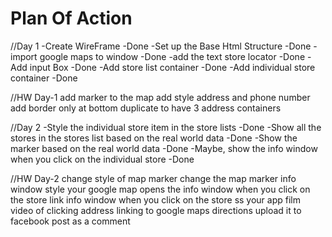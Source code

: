 # Plan Of Action
//Day 1
-Create WireFrame                                                       -Done
-Set up the Base Html Structure                                         -Done 
-import google maps to window                                           -Done
-add the text store locator                                             -Done
-Add input Box -Done 
-Add store list container                                               -Done
-Add individual store container                                         -Done

//HW Day-1
add marker to the map
add style address and phone number
add border only at bottom
duplicate to have 3 address containers


//Day 2
-Style the individual store item in the store lists                     -Done
-Show all the stores in the stores list based on the real world data    -Done
-Show the marker based on the real world data                           -Done
-Maybe, show the info window when you click on the individual store     -Done

//HW Day-2
change style of map marker
change the map marker info window
style your google map
opens the info window when you click on the store
link info window when you click on the store
ss your app
film video of clicking address linking to google maps directions
upload it to facebook post as a comment
